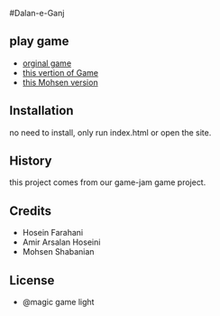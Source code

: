 #Dalan-e-Ganj
## play game
- [orginal game](https://wp-code.ir/game)
- [this vertion of Game](https://magic-light-team.github.io/Dalan-e-Ganj/)
- [this Mohsen version](https://mohsen12999.github.io/Dalan-e-Ganj/)
## Installation
no need to install, only run index.html or open the site.
## History
this project comes from our game-jam game project.
## Credits
* Hosein Farahani
* Amir Arsalan Hoseini
* Mohsen Shabanian
## License
* @magic game light
